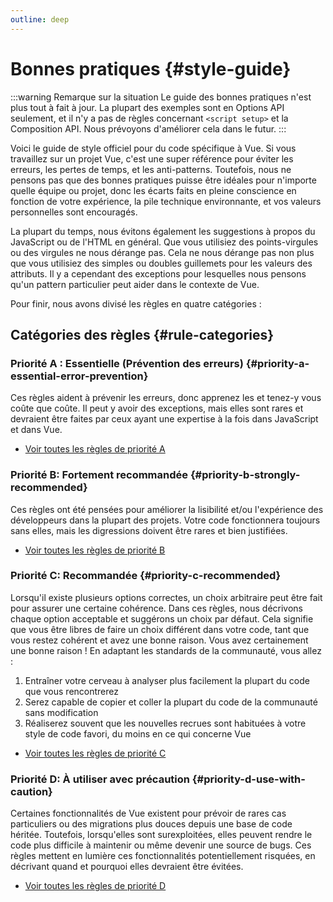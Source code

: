 ```yaml
---
outline: deep
---
```


# Bonnes pratiques {#style-guide}

:::warning Remarque sur la situation
Le guide des bonnes pratiques n'est plus tout à fait à jour. La plupart des exemples sont en Options API seulement, et il n'y a pas de règles concernant `<script setup>` et la Composition API. Nous prévoyons d'améliorer cela dans le futur.
:::

Voici le guide de style officiel pour du code spécifique à Vue. Si vous travaillez sur un projet Vue, c'est une super référence pour éviter les erreurs, les pertes de temps, et les anti-patterns. Toutefois, nous ne pensons pas que des bonnes pratiques puisse être idéales pour n'importe quelle équipe ou projet, donc les écarts faits en pleine conscience en fonction de votre expérience, la pile technique environnante, et vos valeurs personnelles sont encouragés.

La plupart du temps, nous évitons également les suggestions à propos du JavaScript ou de l'HTML en général. Que vous utilisiez des points-virgules ou des virgules ne nous dérange pas. Cela ne nous dérange pas non plus que vous utilisiez des simples ou doubles guillemets pour les valeurs des attributs. Il y a cependant des exceptions pour lesquelles nous pensons qu'un pattern particulier peut aider dans le contexte de Vue.

Pour finir, nous avons divisé les règles en quatre catégories :

## Catégories des règles {#rule-categories}

### Priorité A : Essentielle (Prévention des erreurs) {#priority-a-essential-error-prevention}

Ces règles aident à prévenir les erreurs, donc apprenez les et tenez-y vous coûte que coûte. Il peut y avoir des exceptions, mais elles sont rares et devraient être faites par ceux ayant une expertise à la fois dans JavaScript et dans Vue.

- [Voir toutes les règles de priorité A](./rules-essential)

### Priorité B: Fortement recommandée {#priority-b-strongly-recommended}

Ces règles ont été pensées pour améliorer la lisibilité et/ou l'expérience des développeurs dans la plupart des projets. Votre code fonctionnera toujours sans elles, mais les digressions doivent être rares et bien justifiées.

- [Voir toutes les règles de priorité B](./rules-strongly-recommended)

### Priorité C: Recommandée {#priority-c-recommended}

Lorsqu'il existe plusieurs options correctes, un choix arbitraire peut être fait pour assurer une certaine cohérence. Dans ces règles, nous décrivons chaque option acceptable et suggérons un choix par défaut. Cela signifie que vous être libres de faire un choix différent dans votre code, tant que vous restez cohérent et avez une bonne raison. Vous avez certainement une bonne raison ! En adaptant les standards de la communauté, vous allez :

1. Entraîner votre cerveau à analyser plus facilement la plupart du code que vous rencontrerez
2. Serez capable de copier et coller la plupart du code de la communauté sans modification
3. Réaliserez souvent que les nouvelles recrues sont habituées à votre style de code favori, du moins en ce qui concerne Vue

- [Voir toutes les règles de priorité C](./rules-recommended)

### Priorité D: À utiliser avec précaution {#priority-d-use-with-caution}

Certaines fonctionnalités de Vue existent pour prévoir de rares cas particuliers ou des migrations plus douces depuis une base de code héritée. Toutefois, lorsqu'elles sont surexploitées, elles peuvent rendre le code plus difficile à maintenir ou même devenir une source de bugs. Ces règles mettent en lumière ces fonctionnalités potentiellement risquées, en décrivant quand et pourquoi elles devraient être évitées.

- [Voir toutes les règles de priorité D](./rules-use-with-caution)

